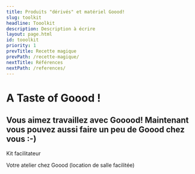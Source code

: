 ```yaml
---
title: Produits "dérivés" et matériel Goood!
slug: toolkit
headline: Tooolkit 
description: Description à écrire
layout: page.html
id: tooolkit
priority: 1
prevTitle: Recette magique
prevPath: /recette-magique/
nextTitle: Références
nextPath: /references/
---
```


# A Taste of Goood ! #

## Vous aimez travaillez avec Gooood! Maintenant vous pouvez aussi faire un peu de Goood chez vous :-) ##

Kit facilitateur

Votre atelier chez Goood (location de salle facilitée)


